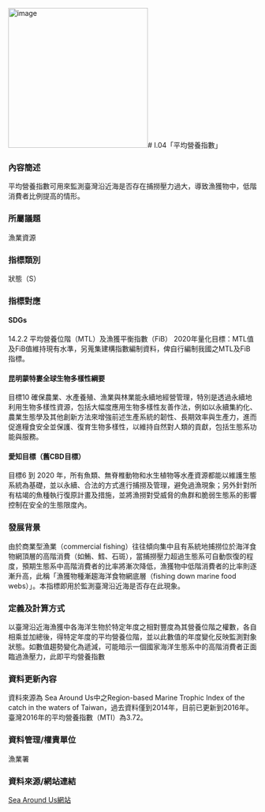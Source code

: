 <img width="283" alt="image" src="https://github.com/user-attachments/assets/92df0fa3-b28a-4fa4-915f-1f7ec01d5178" /># I.04「平均營養指數」

<script type="text/javascript" src="http://cdn.mathjax.org/mathjax/latest/MathJax.js?config=TeX-AMS-MML_HTMLorMML"></script>

### 內容簡述
平均營養指數可用來監測臺灣沿近海是否存在捕撈壓力過大，導致漁獲物中，低階消費者比例提高的情形。
### 所屬議題
漁業資源
### 指標類別
狀態（S）
### 指標對應
#### SDGs
14.2.2
平均營養位階（MTL）及漁獲平衡指數（FiB）
2020年量化目標：MTL值及FiB值維持現有水準，另蒐集建構指數編制資料，俾自行編制我國之MTL及FiB指標。
#### 昆明蒙特婁全球生物多樣性綱要
目標10 
確保農業、水產養殖、漁業與林業能永續地經營管理，特別是透過永續地利用生物多樣性資源，包括大幅度應用生物多樣性友善作法，例如以永續集約化、農業生態學及其他創新方法來增強前述生產系統的韌性、長期效率與生產力，進而促進糧食安全並保護、復育生物多樣性，以維持自然對人類的貢獻，包括生態系功能與服務。
#### 愛知目標（舊CBD目標）
目標6
到 2020 年，所有魚類、無脊椎動物和水生植物等水產資源都能以維護生態系統為基礎，並以永續、合法的方式進行捕撈及管理，避免過漁現象；另外針對所有枯竭的魚種執行復原計畫及措施，並將漁撈對受威脅的魚群和脆弱生態系的影響控制在安全的生態限度內。
### 發展背景
由於商業型漁業（commercial fishing）往往傾向集中且有系統地捕撈位於海洋食物網頂層的高階消費（如鮪、鱈、石斑），當捕撈壓力超過生態系可自動恢復的程度，預期生態系中高階消費者的比率將漸次降低，漁獲物中低階消費者的比率則逐漸升高，此稱「漁獲物種漸趨海洋食物網底層（fishing down marine food webs）」。本指標即用於監測臺灣沿近海是否存在此現象。
### 定義及計算方式
以臺灣沿近海漁獲中各海洋生物於特定年度之相對豐度為其營養位階之權數，各自相乘並加總後，得特定年度的平均營養位階，並以此數值的年度變化反映監測對象狀態。如數值趨勢變化為遞減，可能暗示一個國家海洋生態系中的高階消費者正面臨過漁壓力，此即平均營養指數
### 資料更新內容
資料來源為 Sea Around Us中之Region-based Marine Trophic Index of the catch in the waters of Taiwan，過去資料僅到2014年，目前已更新到2016年。
臺灣2016年的平均營養指數（MTI）為3.72。
### 資料管理/權責單位
漁業署
### 資料來源/網站連結
[Sea Around Us網站](http://www.seaaroundus.org/)
